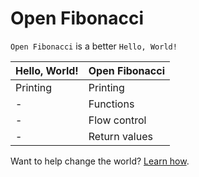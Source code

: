 # Open Fibonacci

`Open Fibonacci` is a better `Hello, World!`

| Hello, World! | Open Fibonacci |
|---------------|----------------|
| Printing      | Printing       |
| -             | Functions      |
| -             | Flow control   |
| -             | Return values  |

Want to help change the world? [Learn how](open-fibonacci/.github/CONTRIBUTING.md ).
